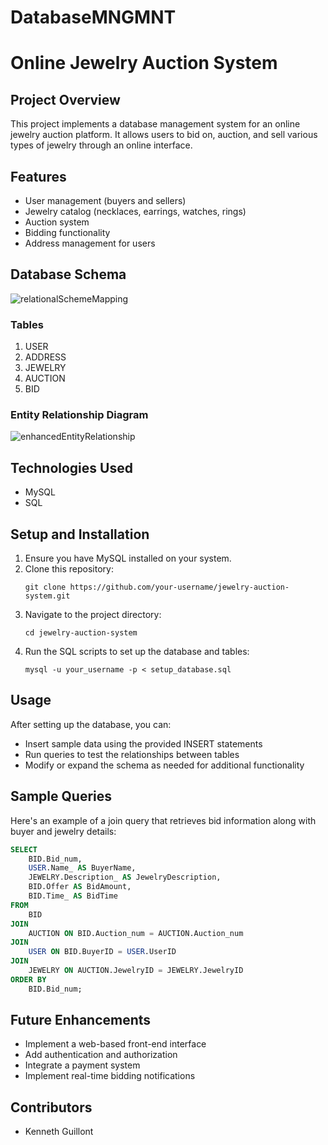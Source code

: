 # DatabaseMNGMNT
# Online Jewelry Auction System

## Project Overview
This project implements a database management system for an online jewelry auction platform. It allows users to bid on, auction, and sell various types of jewelry through an online interface.

## Features
- User management (buyers and sellers)
- Jewelry catalog (necklaces, earrings, watches, rings)
- Auction system
- Bidding functionality
- Address management for users

## Database Schema

![relationalSchemeMapping](https://github.com/user-attachments/assets/6bfc2631-0c15-4123-9397-c6c3cc6ddb7b)

### Tables
1. USER
2. ADDRESS
3. JEWELRY
4. AUCTION
5. BID

### Entity Relationship Diagram
![enhancedEntityRelationship](https://github.com/user-attachments/assets/692b0288-4ce3-48de-9e6e-727016645e76)


## Technologies Used
- MySQL
- SQL

## Setup and Installation
1. Ensure you have MySQL installed on your system.
2. Clone this repository:
   ```
   git clone https://github.com/your-username/jewelry-auction-system.git
   ```
3. Navigate to the project directory:
   ```
   cd jewelry-auction-system
   ```
4. Run the SQL scripts to set up the database and tables:
   ```
   mysql -u your_username -p < setup_database.sql
   ```

## Usage
After setting up the database, you can:
- Insert sample data using the provided INSERT statements
- Run queries to test the relationships between tables
- Modify or expand the schema as needed for additional functionality

## Sample Queries
Here's an example of a join query that retrieves bid information along with buyer and jewelry details:

```sql
SELECT
    BID.Bid_num,
    USER.Name_ AS BuyerName,
    JEWELRY.Description_ AS JewelryDescription,
    BID.Offer AS BidAmount,
    BID.Time_ AS BidTime
FROM
    BID
JOIN
    AUCTION ON BID.Auction_num = AUCTION.Auction_num
JOIN
    USER ON BID.BuyerID = USER.UserID
JOIN
    JEWELRY ON AUCTION.JewelryID = JEWELRY.JewelryID
ORDER BY
    BID.Bid_num;
```

## Future Enhancements
- Implement a web-based front-end interface
- Add authentication and authorization
- Integrate a payment system
- Implement real-time bidding notifications

## Contributors
- Kenneth Guillont
